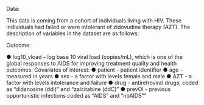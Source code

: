 Data: 

This data is coming from a cohort of individuals living with HIV. These individuals had failed or 
were intolerant of zidovudine therapy (AZT). The description of variables in the dataset are as 
follows:

Outcome:

● log10_vload – log base 10 viral load (copies/mL), which is one of the global responses to 
AIDS for improving treatment quality and health outcomes. 
Covariates of interest:
● patient - patient identifier 
● age - measured in years
● sex - a factor with levels female and male
● AZT - a factor with levels intolerance and failure
● drug - antiretroviral drugs, coded as “didanosine (ddI)” and “zalcitabine (ddC)”
● prevOI - previous opportunistic infections coded as “AIDS” and “noAIDS”” 
